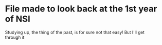 # File made to look back at the 1st year of NSI 

Studying up, the thing of the past, is for sure not that easy! But I'll get through it
